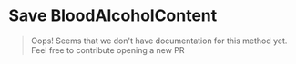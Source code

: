 # Save BloodAlcoholContent

> Oops! Seems that we don't have documentation for this method yet. Feel free to contribute opening a new PR

